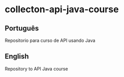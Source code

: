 # collecton-api-java-course
## Português
Repositorio para curso de API usando Java
## English
Repository to API Java course
